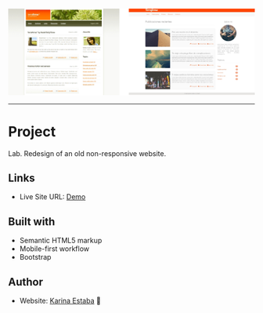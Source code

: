 ![Screenshot](./screenshot.png)

<hr>

# Project 
Lab. Redesign of an old non-responsive website.

## Links

- Live Site URL: [Demo](https://karinaestaba.github.io/terrafirma)

## Built with

- Semantic HTML5 markup
- Mobile-first workflow
- Bootstrap

## Author

- Website: [Karina Estaba](https://karina-estaba.gitlab.io/directorio-repositorios/) 🔗

